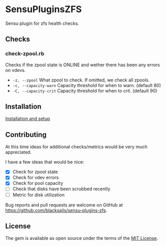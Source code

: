 # SensuPluginsZFS

Sensu plugin for zfs health checks.

## Checks

### check-zpool.rb

Checks if the zpool state is ONLINE and wether there has been any errors on
vdevs.

- `-z, --zpool` What zpool to check. If omitted, we check all zpools.
- `-c, --capacity-warn` Capacity threshold for when to warn. (default 80)
- `-C, --capacity-crit` Capacity threshold for when to crit. (default 90)

## Installation
[Installation and setup](http://sensu-plugins.io/docs/installation_instructions.html)

## Contributing

At this time ideas for additional checks/metrics would be very much appreciated.

I have a few ideas that would be nice:

- [x] Check for zpool state
- [x] Check for vdev errors
- [x] Check for pool capacity
- [ ] Check that disks have been scrubbed recently
- [ ] Metric for disk utilization

Bug reports and pull requests are welcome on GitHub at https://github.com/blacksails/sensu-plugins-zfs.


## License

The gem is available as open source under the terms of the [MIT License](http://opensource.org/licenses/MIT).

